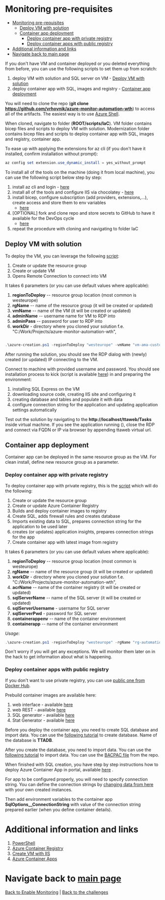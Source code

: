 ﻿# Monitoring pre-requisites

<!-- TOC -->
* [Monitoring pre-requisites](#monitoring-pre-requisites)
  * [Deploy VM with solution](#deploy-vm-with-solution)
  * [Container app deployment](#container-app-deployment)
    * [Deploy container app with private registry](#deploy-container-app-with-private-registry)
    * [Deploy container apps with public registry](#deploy-container-apps-with-public-registry)
* [Additional information and links](#additional-information-and-links)
* [Navigate back to main page](#navigate-back-to-main-page)
<!-- TOC -->

If you don't have VM and container deployed or you deleted everything from before, you can use the following scripts to
set them up from scratch:

1. deploy VM with solution and SQL server on VM - [Deploy VM with solution](#deploy-vm-with-solution)
2. deploy container app with SQL, images and registry - [Container app deployment](#container-app-deployment)

You will need to clone the repo (**git clone https://github.com/vrhovnik/azure-monitor-automation-wth**) to access all
of the artifacts. The easiest way is to use [Azure Shell](https://shell.azure.com).

When cloned, navigate to folder (**ROOT/scripts/IaC**). VM folder contains bicep files and scripts to deploy VM with
solution. Modernization folder contains bicep files and scripts to deploy container app with SQL, images and registry,
container app.

To ease up with applying the extensions for az cli (if you don't have it installed, confirm installation without
prompt):

```powershell
az config set extension.use_dynamic_install = yes_without_prompt
```

To install all of the tools on the machine (doing it from local machine), you can use the following script below step by
step:

1. install az cli and login - [here](../scripts/PWSH/PreReqs/00-install.ps1)
2. install all of the tools and configure IIS via chocolatey - [here](../scripts/PWSH/PreReqs/00-install-tools.ps1)
3. install bicep, configure subscription (add providers, extensions,...), create access and store them to env variables
    - [here](../scripts/PWSH/PreReqs/01-az-and-bicep-configuration.ps1)
4. [OPTIONAL] fork and clone repo and store secrets to GitHub to have it available for the DevOps cycle
    - [here](../scripts/PWSH/PreReqs/02-set-gh-secrets.ps1)
5. repeat the procedure with cloning and navigating to folder IaC

## Deploy VM with solution

To deploy the VM, you can leverage the following [script](../scripts/IaC/VM/azure-creation.ps1):

1. Create or update the resource group
2. Create or update VM
3. Opens Remote Connection to connect into VM

It takes 6 parameters (or you can use default values where applicable):

1. **regionToDeploy** -- resource group location (most common is westeurope)
2. **rgName** -- name of the resource group (it will be created or updated)
3. **vmName** -- name of the VM (it will be created or updated)
3. **adminName** -- username name for VM to RDP into
4. **adminPass** -- password for user to RDP into
5. **workDir** - directory where you cloned your solution f.e. "C:/Work/Projects/azure-monitor-automation-wth",

```powershell

.\azure-creation.ps1 -regionToDeploy "westeurope" -vmName "vm-ama-customer" -rgName "rg-automation-wth" -workDir "C:/Work/Projects/azure-monitor-automation-wth" -adminName "admin" -adminPass "P@ssw0rd"

``` 

After running the solution, you should see the RDP dialog with (newly) created (or updated) IP connecting to the VM.

Connect to machine with provided username and password. You should see installation process to kick (script is
available [here](https://raw.githubusercontent.com/vrhovnik/azure-monitor-automation-wth/main/scripts/PWSH/00-Move%20to%20IaaS/02-web-db-install.ps1))
in and preparing the environment:

1. installing SQL Express on the VM
2. downloading source code, creating IIS site and configuring it
3. creating database and tables and populate it with data
4. configure connection string for the application and updating application settings automatically

Test out the solution by navigating to the **http://localhost/ttaweb/Tasks** inside virtual machine. If you see the
application running (), close the RDP and connect via FQDN or IP via browser by appending ttaweb virtual url.

## Container app deployment

Container app can be deployed in the same resource group as the VM. For clean install, define new resource group as a
parameter.

### Deploy container app with private registry

To deploy container app with private registry, this is the [script](../scripts/IaC/Modernization/azure-creation.ps1)
which will do the
following:

1. Create or update the resource group
2. Create or update Azure Container Registry
3. Builds and deploy container images to registry
4. Create SQL, adds firewall rules and creates database
5. Imports existing data to SQL, prepares connection string for the application to be used later
6. creates (or updates) application insights, prepares connection strings for the app
7. Create container app with latest image from registry

It takes 6 parameters (or you can use default values where applicable):

1. **regionToDeploy** -- resource group location (most common is westeurope)
2. **rgName** -- name of the resource group (it will be created or updated)
3. **workDir** - directory where you cloned your solution f.e. "C:/Work/Projects/azure-monitor-automation-wth",
4. **acrName** -- name of the container registry (it will be created or updated)
5. **sqlServerName** -- name of the SQL server (it will be created or updated)
6. **sqlServerUsername** - username for SQL server
7. **sqlServerPwd** - password for SQL server
8. **containerappenv** -- name of the container environment
9. **containerapp** -- name of the container environment

_Usage_:

```powershell
.\azure-creation.ps1 -regionToDeploy "westeurope" -rgName "rg-automation-wth" -workDir "C:/Work/Projects/azure-monitor-automation-wth" -acrName "acrautomationwth" -containerappenv "containerappenv" -containerapp "containerapp" -sqlServerName "sqlserver" -sqlServerUsername "ttadmin" -sqlServerPwd "P@ssw0rd"
```

Don't worry if you will get any exceptions. We will monitor them later on in the hack to get information about what is
happening.

### Deploy container apps with public registry

If you don't want to use private registry, you can use [public one from Docker Hub](https://hub.docker.com/u/bvrhovnik).

Prebuild container images are available here:

1. web interface - available [here](https://hub.docker.com/repository/docker/bvrhovnik/ttaweb)
2. web REST - available [here](https://hub.docker.com/repository/docker/bvrhovnik/ttawebclient)
3. SQL generator - available [here](https://hub.docker.com/repository/docker/bvrhovnik/ttasql)
4. Stat Generator - available [here](https://hub.docker.com/repository/docker/bvrhovnik/ttastatgen)

Before you deploy the container app, you need to create SQL database and import data. You can use
the [following tutorial](https://learn.microsoft.com/en-us/azure/azure-sql/database/single-database-create-quickstart?view=azuresql&tabs=azure-portal)
to create database. Name of the database is **TTADB**.

After you create the database, you need to import data. You can use
the [following tutorial](https://docs.microsoft.com/en-us/azure/azure-sql/database/scripts/import-data-from-bacpac-portal?tabs=azure-portal)
to import data.
You can use the [BACPAC file](../scripts/IaC/Modernization/TTADB.bacpac) from the repo.

When finished with SQL creation, you have step by step instructions how to deploy Azure Container App in portal,
available [here](https://learn.microsoft.com/en-us/azure/container-apps/get-started-existing-container-image-portal?pivots=container-apps-public-registry)
.

For app to be configured properly, you will need to specify connection string. You can define the connection strings
by [changing data from here](https://www.connectionstrings.com/azure-sql-database/) with your own created instances.

Then add environment variables to the container app **SqlOptions__ConnectionString** with value of the connection string
prepared earlier (when you define container details).

# Additional information and links

1. [PowerShell](https://learn.microsoft.com/en-us/PowerShell/)
2. [Azure Container Registry](https://learn.microsoft.com/en-us/azure/container-registry/)
3. [Create VM with IIS](https://learn.microsoft.com/en-us/azure/virtual-machines/windows/quick-create-cli)
4. [Azure Container Apps](https://learn.microsoft.com/en-us/azure/container-apps/overview)

# Navigate back to [main page](../README.md)

[Back to Enable Monitoring](./03-modernization-in-Azure.md) | [Back to the challenges](./00-challenges.md)
